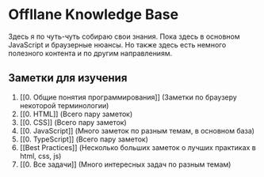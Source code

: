 # Offllane Knowledge Base

Здесь я по чуть-чуть собираю свои знания. Пока здесь в основном JavaScript и браузерные нюансы. Но также здесь есть немного полезного контента и по другим направлениям.

## Заметки для изучения

1. [[0. Общие понятия программирования]] (Заметки по браузеру некоторой терминологии)
2. [[0. HTML]] (Всего пару заметок)
3. [[0. CSS]] (Всего пару заметок)
4. [[0. JavaScript]] (Много заметок по разным темам, в основном база)
5. [[0. TypeScript]] (Всего пару заметок)
6. [[Best Practices]] (Несколько больших заметок о лучших практиках в html, css, js)
7. [[0. Все задачи]] (Много интересных задач по разным темам)
